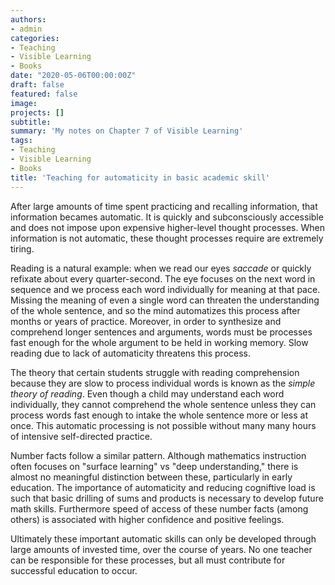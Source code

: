 ```yaml
---
authors:
- admin
categories:
- Teaching
- Visible Learning
- Books
date: "2020-05-06T00:00:00Z"
draft: false
featured: false
image:
projects: []
subtitle: 
summary: 'My notes on Chapter 7 of Visible Learning'
tags:
- Teaching
- Visible Learning
- Books
title: 'Teaching for automaticity in basic academic skill'
---
```


After large amounts of time spent practicing and recalling information, that information becames automatic. It is quickly and subconsciously accessible and does not impose upon expensive higher-level thought processes. When information is not automatic, these thought processes require are extremely tiring.

Reading is a natural example: when we read our eyes _saccade_ or quickly refixate about every quarter-second. The eye focuses on the next word in sequence and we process each word individually for meaning at that pace. Missing the meaning of even a single word can threaten the understanding of the whole sentence, and so the mind automatizes this process after months or years of practice. Moreover, in order to synthesize and comprehend longer sentences and arguments, words must be processes fast enough for the whole argument to be held in working memory. Slow reading due to lack of automaticity threatens this process.

The theory that certain students struggle with reading comprehension because they are slow to process individual words is known as the _simple theory of reading_. Even though a child may understand each word individually, they cannot comprehend the whole sentence unless they can process words fast enough to intake the whole sentence more or less at once. This automatic processing is not possible without many many hours of intensive self-directed practice.

Number facts follow a similar pattern. Although mathematics instruction often focuses on "surface learning" vs "deep understanding," there is almost no meaningful distinction between these, particularly in early education. The importance of automaticity and reducing cogniftive load is such that basic drilling of sums and products is necessary to develop future math skills. Furthermore speed of access of these number facts (among others) is associated with higher confidence and positive feelings.

Ultimately these important automatic skills can only be developed through large amounts of invested time, over the course of years. No one teacher can be responsible for these processes, but all must contribute for successful education to occur. 